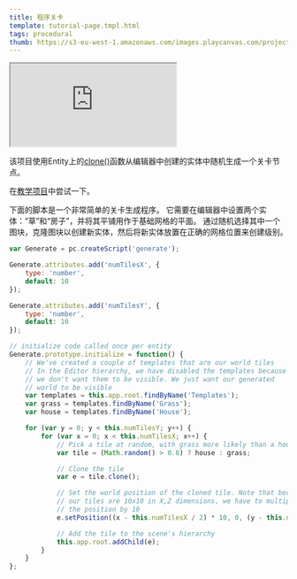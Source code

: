 ```yaml
---
title: 程序关卡
template: tutorial-page.tmpl.html
tags: procedural
thumb: https://s3-eu-west-1.amazonaws.com/images.playcanvas.com/projects/12/405864/A3MSWE-image-75.jpg
---
```


<iframe src="https://playcanv.as/p/smskdMrk/"></iframe>

该项目使用Entity上的[clone()][1]函数从编辑器中创建的实体中随机生成一个关卡节点。

在[教学项目][2]中尝试一下。

下面的脚本是一个非常简单的关卡生成程序。 它需要在编辑器中设置两个实体：“草”和“房子”，并将其平铺用作于基础网格的平面。 通过随机选择其中一个图块，克隆图块以创建新实体，然后将新实体放置在正确的网格位置来创建级别。

```javascript
var Generate = pc.createScript('generate');

Generate.attributes.add('numTilesX', {
    type: 'number',
    default: 10
});

Generate.attributes.add('numTilesY', {
    type: 'number',
    default: 10
});

// initialize code called once per entity
Generate.prototype.initialize = function() {
    // We've created a couple of templates that are our world tiles
    // In the Editor hierarchy, we have disabled the templates because
    // we don't want them to be visible. We just want our generated
    // world to be visible
    var templates = this.app.root.findByName('Templates');
    var grass = templates.findByName('Grass');
    var house = templates.findByName('House');

    for (var y = 0; y < this.numTilesY; y++) {
        for (var x = 0; x < this.numTilesX; x++) {
            // Pick a tile at random, with grass more likely than a house
            var tile = (Math.random() > 0.8) ? house : grass;

            // Clone the tile
            var e = tile.clone();

            // Set the world position of the cloned tile. Note that because
            // our tiles are 10x10 in X,Z dimensions, we have to multiply
            // the position by 10
            e.setPosition((x - this.numTilesX / 2) * 10, 0, (y - this.numTilesX / 2) * 10);

            // Add the tile to the scene's hierarchy
            this.app.root.addChild(e);
        }
    }
};
```

[1]: http://developer.playcanvas.com/en/api/pc.Entity.html#clone
[2]: https://playcanvas.com/project/405864


